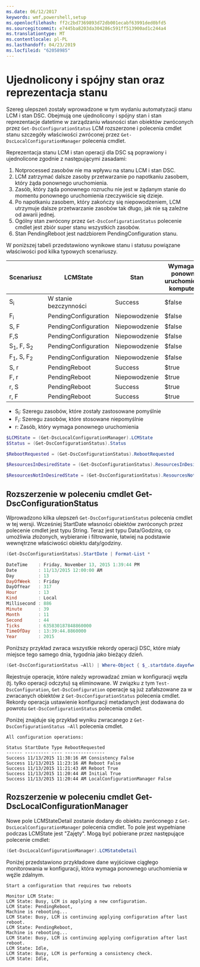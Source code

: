 ```yaml
---
ms.date: 06/12/2017
keywords: wmf,powershell,setup
ms.openlocfilehash: ff2c2bd7369893d72db001ecabf63991ded0bfd5
ms.sourcegitcommit: e7445ba8203da304286c591ff513900ad1c244a4
ms.translationtype: MT
ms.contentlocale: pl-PL
ms.lasthandoff: 04/23/2019
ms.locfileid: "62058985"
---
```

# <a name="unified-and-consistent-state-and-status-representation"></a>Ujednolicony i spójny stan oraz reprezentacja stanu

Szereg ulepszeń zostały wprowadzone w tym wydaniu automatyzacji stanu LCM i stan DSC. Obejmują one ujednolicony i spójny stan i stan reprezentacje datetime w zarządzaniu własności stan obiektów zwróconych przez `Get-DscConfigurationStatus` LCM rozszerzone i polecenia cmdlet stanu szczegóły właściwości zwróconej przez `Get-DscLocalConfigurationManager` polecenia cmdlet.

Reprezentacja stanu LCM i stan operacji dla DSC są poprawiony i ujednolicone zgodnie z następującymi zasadami:

1. Notprocessed zasobów nie ma wpływu na stanu LCM i stan DSC.
2. LCM zatrzymać dalsze zasoby przetwarzanie po napotkaniu zasobem, który żąda ponownego uruchomienia.
3. Zasób, który żąda ponownego rozruchu nie jest w żądanym stanie do momentu ponownego uruchomienia rzeczywiście się dzieje.
4. Po napotkaniu zasobem, który zakończy się niepowodzeniem, LCM utrzymuje dalsze przetwarzanie zasobów tak długo, jak nie są zależne od awarii jednej.
5. Ogólny stan zwrócony przez `Get-DscConfigurationStatus` polecenie cmdlet jest zbiór super stanu wszystkich zasobów.
6. Stan PendingReboot jest nadzbiorem PendingConfiguration stanu.

W poniższej tabeli przedstawiono wynikowe stanu i statusu powiązane właściwości pod kilka typowych scenariuszy.

| Scenariusz                        | LCMState             | Stan     | Wymagane ponowne uruchomienie komputera | ResourcesInDesiredState   | ResourcesNotInDesiredState |
|---------------------------------|----------------------|------------|---------------|------------------------------|--------------------------------|
| S<sub>i</sub>                   | W stanie bezczynności                 | Success    | $false        | S                            | $null                          |
| F<sub>i</sub>                   | PendingConfiguration | Niepowodzenie    | $false        | $null                        | F                              |
| S, F                             | PendingConfiguration | Niepowodzenie    | $false        | S                            | F                              |
| F,S                             | PendingConfiguration | Niepowodzenie    | $false        | S                            | F                              |
| S<sub>1</sub>, F, S<sub>2</sub> | PendingConfiguration | Niepowodzenie    | $false        | S<sub>1</sub>, S<sub>2</sub> | F                              |
| F<sub>1</sub>, S, F<sub>2</sub> | PendingConfiguration | Niepowodzenie    | $false        | S                            | F<sub>1</sub>, F<sub>2</sub>   |
| S, r                            | PendingReboot        | Success    | $true         | S                            | r                              |
| F, r                            | PendingReboot        | Niepowodzenie    | $true         | $null                        | F, r                           |
| r, S                            | PendingReboot        | Success    | $true         | $null                        | r                              |
| r, F                            | PendingReboot        | Success    | $true         | $null                        | r                              |

- S<sub>i</sub>: Szeregu zasobów, które zostały zastosowane pomyślnie
- F<sub>i</sub>: Szeregu zasobów, które stosowane niepomyślnie
- r: Zasób, który wymaga ponownego uruchomienia

```powershell
$LCMState = (Get-DscLocalConfigurationManager).LCMState
$Status = (Get-DscConfigurationStatus).Status

$RebootRequested = (Get-DscConfigurationStatus).RebootRequested

$ResourcesInDesiredState = (Get-DscConfigurationStatus).ResourcesInDesiredState

$ResourcesNotInDesiredState = (Get-DscConfigurationStatus).ResourcesNotInDesiredState
```

## <a name="enhancement-in-get-dscconfigurationstatus-cmdlet"></a>Rozszerzenie w poleceniu cmdlet Get-DscConfigurationStatus

Wprowadzono kilka ulepszeń `Get-DscConfigurationStatus` polecenia cmdlet w tej wersji. Wcześniej StartDate własności obiektów zwróconych przez polecenie cmdlet jest typu String. Teraz jest typu Data/Godzina, co umożliwia złożonych, wybieranie i filtrowanie, łatwiej na podstawie wewnętrzne właściwości obiektu daty/godziny.

```powershell
(Get-DscConfigurationStatus).StartDate | Format-List *

DateTime    : Friday, November 13, 2015 1:39:44 PM
Date        : 11/13/2015 12:00:00 AM
Day         : 13
DayOfWeek   : Friday
DayOfYear   : 317
Hour        : 13
Kind        : Local
Millisecond : 886
Minute      : 39
Month       : 11
Second      : 44
Ticks       : 635830187848860000
TimeOfDay   : 13:39:44.8860000
Year        : 2015
```

Poniższy przykład zwraca wszystkie rekordy operacji DSC, które miały miejsce tego samego dnia, tygodnia jako bieżący dzień.

```powershell
(Get-DscConfigurationStatus –All) | Where-Object { $_.startdate.dayofweek -eq (Get-Date).DayOfWeek }
```

Rejestruje operacje, które należy wprowadzać zmian w konfiguracji węzła (tj. tylko operacji odczytu) są eliminowane. W związku z tym `Test-DscConfiguration`, `Get-DscConfiguration` operacje są już zafałszowane za w zwracanych obiektów z `Get-DscConfigurationStatus` polecenia cmdlet. Rekordy operacja ustawienie konfiguracji metadanych jest dodawana do powrotu `Get-DscConfigurationStatus` polecenia cmdlet.

Poniżej znajduje się przykład wyniku zwracanego z `Get-DscConfigurationStatus –All` polecenia cmdlet.

```output
All configuration operations:

Status StartDate Type RebootRequested
------ --------- ---- ---------------
Success 11/13/2015 11:38:16 AM Consistency False
Success 11/13/2015 11:23:16 AM Reboot False
Success 11/13/2015 11:21:43 AM Reboot True
Success 11/13/2015 11:20:44 AM Initial True
Success 11/13/2015 11:20:44 AM LocalConfigurationManager False
```

## <a name="enhancement-in-get-dsclocalconfigurationmanager-cmdlet"></a>Rozszerzenie w poleceniu cmdlet Get-DscLocalConfigurationManager

Nowe pole LCMStateDetail zostanie dodany do obiektu zwróconego z `Get-DscLocalConfigurationManager` polecenia cmdlet. To pole jest wypełniane podczas LCMState jest "Zajęty". Mogą być pobierane przez następujące polecenie cmdlet:

```powershell
(Get-DscLocalConfigurationManager).LCMStateDetail
```

Poniżej przedstawiono przykładowe dane wyjściowe ciągłego monitorowania w konfiguracji, która wymaga ponownego uruchomienia w węźle zdalnym.

```output
Start a configuration that requires two reboots

Monitor LCM State:
LCM State: Busy, LCM is applying a new configuration.
LCM State: PendingReboot,
Machine is rebooting...
LCM State: Busy, LCM is continuing applying configuration after last reboot.
LCM State: PendingReboot,
Machine is rebooting...
LCM State: Busy, LCM is continuing applying configuration after last reboot.
LCM State: Idle,
LCM State: Busy, LCM is performing a consistency check.
LCM State: Idle,
```
